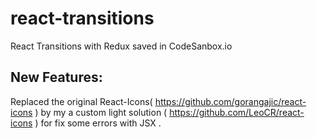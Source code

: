 # react-transitions
React Transitions with Redux saved in CodeSanbox.io
 

## New Features:
Replaced the original React-Icons( https://github.com/gorangajic/react-icons ) by my a custom light solution ( https://github.com/LeoCR/react-icons ) for fix some errors with JSX   .

